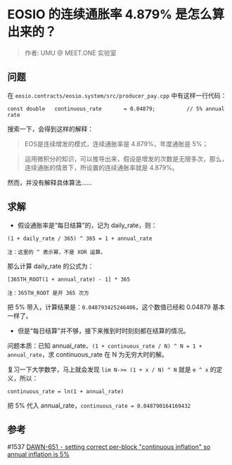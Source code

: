 # EOSIO 的连续通胀率 4.879% 是怎么算出来的？

> 作者: UMU @ MEET.ONE 实验室

## 问题

在 `eosio.contracts/eosio.system/src/producer_pay.cpp` 中有这样一行代码：

```
const double   continuous_rate       = 0.04879;          // 5% annual rate
```

搜索一下，会得到这样的解释：

> EOS是连续增发的模式，连续通胀率是 4.879%，年度通胀是 5%；

> 运用微积分的知识，可以推导出来，假设是增发的次数是无限多次，那么，连续通胀的情景下，所设置的连续通胀率就是 4.879%。

然而，并没有解释具体算法……

## 求解

- 假设通胀率是“每日结算”的，记为 daily_rate，则：

```
(1 + daily_rate / 365) ^ 365 = 1 + annual_rate

注：这里的 ^ 表示幂，不是 XOR 运算。
```

那么计算 daily_rate 的公式为：

```
[365TH_ROOT(1 + annual_rate) - 1] * 365

注：365TH_ROOT 是开 365 次方
```

把 5% 带入，计算结果是：`0.048793425246406`，这个数值已经和 0.04879 基本一样了。

- 但是“每日结算”并不够，接下来推到时时刻刻都在结算的情况。

问题本质：已知 annual_rate、`(1 + continuous_rate / N) ^ N = 1 + annual_rate`，求 continuous_rate 在 N 为无穷大时的解。

复习一下大学数学，马上就会发现 `lim N->∞ (1 + x / N) ^ N` 就是 `e ^ x` 的定义，所以：

```
continuous_rate = ln(1 + annual_rate)
```

把 5% 代入 annual_rate，`continuous_rate = 0.048790164169432`

## 参考

\#1537 [DAWN-651 ⁃ setting correct per-block "continuous inflation" so annual inflation is 5%](https://github.com/EOSIO/eos/issues/1537)
